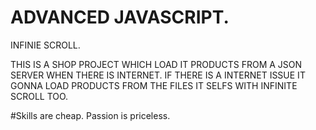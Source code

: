 # ADVANCED JAVASCRIPT.

INFINIE SCROLL.

THIS IS A SHOP PROJECT WHICH LOAD IT PRODUCTS FROM A JSON SERVER WHEN THERE IS INTERNET.
IF THERE IS A INTERNET ISSUE IT GONNA LOAD PRODUCTS FROM THE FILES IT SELFS WITH INFINITE SCROLL TOO.


#Skills are cheap. Passion is priceless. 
